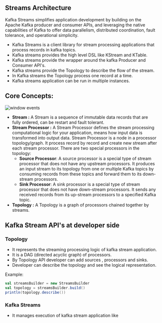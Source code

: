 ## Streams Architecture

Kafka Streams simplifies application development by building on the Apache Kafka producer and consumer APIs, and leveraging the native capabilities of Kafka to offer data parallelism, distributed coordination, fault tolerance, and operational simplicity.

 - Kafka Streams is a client library for stream processing applications that process records in kafka topics.
 - Kafka streams provides the high level DSL like KStream and KTable.
 - Kafka streams provide the wrapper around the kafka Producer and Consumer API's.
 - Kafka streams provide the Topology to describe the flow of the stream.
 - In Kafka streams the Topology process one record at a time.
 - Kafka streams application can be run in multiple instances. 

## Core Concepts:

 
![window events](https://github.com/gurditsingh/blog/blob/gh-pages/_screenshots/kafka-topology.png?raw=true) 
 - **Stream :** A Stream is a sequence of immutable data records that are fully ordered, can be restart and fault tolerant.
 - **Stream Processor :** A Stream Processor defines the stream processing computational logic for your application, means how input data is transformed into output data. Stream Processor is a node in a processor topology/graph. It process record by record and create new stream after each stream processor. There are two special processors in the topology:
	-   **Source Processor**: A source processor is a special type of  stream processor that does not have any upstream processors. It produces an input stream to its topology from one or multiple Kafka topics by consuming records from these topics and forward them to its down-stream processors.
	-   **Sink Processor**: A sink processor is a special type of stream processor that does not have down-stream processors. It sends any received records from its up-stream processors to a specified Kafka topic.
- **Topology :** A Topology is a graph of processors chained together by streams.


## Kafka Stream API's at developer side

### Topology

 - It represents the streaming processing logic of kafka stream application.
 - It is a DAG (directed acyclic graph) of processors.
 - By Topology API developer can add sources , processors and sinks.
 - Developer can describe the topology and see the logical representation.
 
 
 Example:
```scala
val streamsBuilder = new StreamsBuilder
val topology = streamsBuilder.build()
println(topology.describe())
``` 

### Kafka Streams

 - It manages execution of kafka stream application like 

<!--stackedit_data:
eyJoaXN0b3J5IjpbLTk5Mzc2NjM4LC05MzE2MjE5NSw2Mzk1Mz
UwMDAsMTYzNjg4OTA1MiwtNjc2MjEzOTY2LC0xMDg4MjE0NTU0
LC0xMTEzNTYzODI2LC0xOTQ0Njc3NDQwLDE2NzI4ODM3MzEsLT
c0NTU4NDcxMywtNjQ3Mjk5Njc4LDQwODIwMzQ4NiwtMTk0ODQ1
Mzk2NSw2NjM1MzQ4NjgsMzYwNDgwNjgwLDEwMTgxMDAyMTMsMT
U2Mjc3NTU2Nyw1NDUxMTYzMjMsMTY5MzM4OTY1OSwtMzU5MTQ1
MzU5XX0=
-->